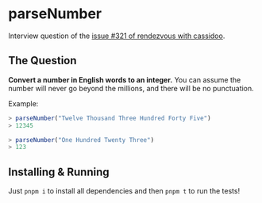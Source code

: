 # parseNumber

Interview question of the [issue #321 of rendezvous with cassidoo](https://buttondown.email/cassidoo/archive/all-great-achievements-require-time-maya-angelou/).

## The Question

**Convert a number in English words to an integer.** You can assume the number will never go beyond the millions, and there will be no punctuation.

Example:

```js
> parseNumber("Twelve Thousand Three Hundred Forty Five")
> 12345

> parseNumber("One Hundred Twenty Three")
> 123
```

## Installing & Running

Just `pnpm i` to install all dependencies and then `pnpm t` to run the tests!
